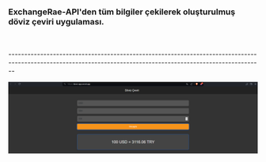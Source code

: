 <h3>ExchangeRae-API'den tüm bilgiler çekilerek oluşturulmuş döviz çeviri uygulaması.</h3>
<br>

<p>--------------------------------------------------------------------------------------------------------------------------------------------------------------</p>

![run](run.png)
